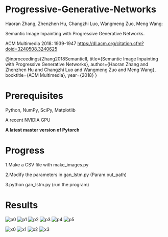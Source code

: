 # Progressive-Generative-Networks
Haoran Zhang, Zhenzhen Hu, Changzhi Luo, Wangmeng Zuo, Meng Wang:

Semantic Image Inpainting with Progressive Generative Networks.

ACM Multimedia 2018: 1939-1947 https://dl.acm.org/citation.cfm?doid=3240508.3240625

@inproceedings{Zhang2018SemanticII,
  title={Semantic Image Inpainting with Progressive Generative Networks},
  author={Haoran Zhang and Zhenzhen Hu and Changzhi Luo and Wangmeng Zuo and Meng Wang},
  booktitle={ACM Multimedia},
  year={2018}
}

# Prerequisites

Python, NumPy, SciPy, Matplotlib

A recent NVIDIA GPU

**A latest master version of Pytorch**


# Progress
1.Make a CSV file with make_images.py

2.Modify the parameters in gan_lstm.py (Param.out_path)

3.python gan_lstm.py (run the program)

# Results
![p0](imgs/pgn/test_image_0.jpg)
![p1](imgs/pgn/test_image_1.jpg)
![p2](imgs/pgn/test_image_2.jpg)
![p3](imgs/pgn/test_image_3.jpg)
![p4](imgs/pgn/test_image_4.jpg)
![p5](imgs/pgn/test_image_5.jpg)

![x0](imgs/pgn/imagenet_test_image_0.jpg)
![x1](imgs/pgn/imagenet_test_image_1.jpg)
![x2](imgs/pgn/imagenet_test_image_2.jpg)
![x3](imgs/pgn/imagenet_test_image_3.jpg)


